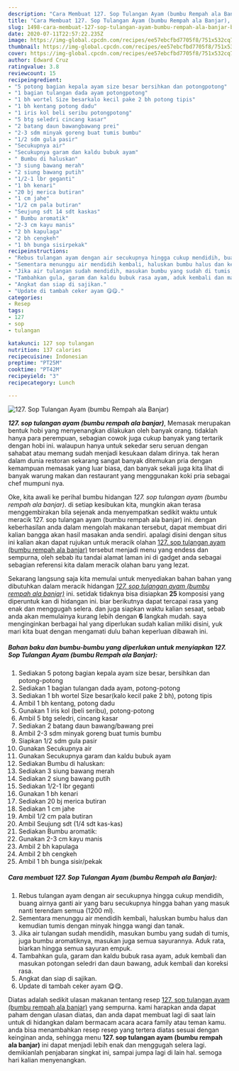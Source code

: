 ```yaml
---
description: "Cara Membuat 127. Sop Tulangan Ayam (bumbu Rempah ala Banjar), Bikin Ngiler"
title: "Cara Membuat 127. Sop Tulangan Ayam (bumbu Rempah ala Banjar), Bikin Ngiler"
slug: 1498-cara-membuat-127-sop-tulangan-ayam-bumbu-rempah-ala-banjar-bikin-ngiler
date: 2020-07-11T22:57:22.235Z
image: https://img-global.cpcdn.com/recipes/ee57ebcfbd7705f8/751x532cq70/127-sop-tulangan-ayam-bumbu-rempah-ala-banjar-foto-resep-utama.jpg
thumbnail: https://img-global.cpcdn.com/recipes/ee57ebcfbd7705f8/751x532cq70/127-sop-tulangan-ayam-bumbu-rempah-ala-banjar-foto-resep-utama.jpg
cover: https://img-global.cpcdn.com/recipes/ee57ebcfbd7705f8/751x532cq70/127-sop-tulangan-ayam-bumbu-rempah-ala-banjar-foto-resep-utama.jpg
author: Edward Cruz
ratingvalue: 3.8
reviewcount: 15
recipeingredient:
- "5 potong bagian kepala ayam size besar bersihkan dan potongpotong"
- "1 bagian tulangan dada ayam potongpotong"
- "1 bh wortel Size besarkalo kecil pake 2 bh potong tipis"
- "1 bh kentang potong dadu"
- "1 iris kol beli seribu potongpotong"
- "5 btg seledri cincang kasar"
- "2 batang daun bawangbawang prei"
- "2-3 sdm minyak goreng buat tumis bumbu"
- "1/2 sdm gula pasir"
- "Secukupnya air"
- "Secukupnya garam dan kaldu bubuk ayam"
- " Bumbu di haluskan"
- "3 siung bawang merah"
- "2 siung bawang putih"
- "1/2-1 lbr geganti"
- "1 bh kenari"
- "20 bj merica butiran"
- "1 cm jahe"
- "1/2 cm pala butiran"
- "Seujung sdt 14 sdt kaskas"
- " Bumbu aromatik"
- "2-3 cm kayu manis"
- "2 bh kapulaga"
- "2 bh cengkeh"
- "1 bh bunga sisirpekak"
recipeinstructions:
- "Rebus tulangan ayam dengan air secukupnya hingga cukup mendidih, buang airnya ganti air yang baru secukupnya hingga bahan yang masuk nanti terendam semua (1200 ml)."
- "Sementara menunggu air mendidih kembali, haluskan bumbu halus dan kemudian tumis dengan minyak hingga wangi dan tanak."
- "Jika air tulangan sudah mendidih, masukan bumbu yang sudah di tumis, juga bumbu aromatiknya, masukan juga semua sayurannya. Aduk rata, biarkan hingga semua sayuran empuk."
- "Tambahkan gula, garam dan kaldu bubuk rasa ayam, aduk kembali dan masukan potongan seledri dan daun bawang, aduk kembali dan koreksi rasa."
- "Angkat dan siap di sajikan."
- "Update di tambah ceker ayam 😋😋."
categories:
- Resep
tags:
- 127
- sop
- tulangan

katakunci: 127 sop tulangan 
nutrition: 137 calories
recipecuisine: Indonesian
preptime: "PT25M"
cooktime: "PT42M"
recipeyield: "3"
recipecategory: Lunch

---
```



![127. Sop Tulangan Ayam (bumbu Rempah ala Banjar)](https://img-global.cpcdn.com/recipes/ee57ebcfbd7705f8/751x532cq70/127-sop-tulangan-ayam-bumbu-rempah-ala-banjar-foto-resep-utama.jpg)

<b><i>127. sop tulangan ayam (bumbu rempah ala banjar)</i></b>, Memasak merupakan bentuk hobi yang menyenangkan dilakukan oleh banyak orang. tidaklah hanya para perempuan, sebagian cowok juga cukup banyak yang tertarik dengan hobi ini. walaupun hanya untuk sekedar seru seruan dengan sahabat atau memang sudah menjadi kesukaan dalam dirinya. tak heran dalam dunia restoran sekarang sangat banyak ditemukan pria dengan kemampuan memasak yang luar biasa, dan banyak sekali juga kita lihat di banyak warung makan dan restaurant yang menggunakan koki pria sebagai chef mumpuni nya.



Oke, kita awali ke perihal bumbu hidangan <i>127. sop tulangan ayam (bumbu rempah ala banjar)</i>. di setiap kesibukan kita, mungkin akan terasa menggembirakan bila sejenak anda menyempatkan sedikit waktu untuk meracik 127. sop tulangan ayam (bumbu rempah ala banjar) ini. dengan keberhasilan anda dalam mengolah makanan tersebut, dapat membuat diri kalian bangga akan hasil masakan anda sendiri. apalagi disini dengan situs ini kalian akan dapat rujukan untuk meracik olahan <u>127. sop tulangan ayam (bumbu rempah ala banjar)</u> tersebut menjadi menu yang endess dan sempurna, oleh sebab itu tandai alamat laman ini di gadget anda sebagai sebagian referensi kita dalam meracik olahan baru yang lezat.


Sekarang langsung saja kita memulai untuk menyediakan bahan bahan yang dibutuhkan dalam meracik hidangan <u><i>127. sop tulangan ayam (bumbu rempah ala banjar)</i></u> ini. setidak tidaknya bisa disiapkan <b>25</b> komposisi yang diperuntuk kan di hidangan ini. biar berikutnya dapat tercapai rasa yang enak dan menggugah selera. dan juga siapkan waktu kalian sesaat, sebab anda akan memulainya kurang lebih dengan <b>6</b> langkah mudah. saya menginginkan berbagai hal yang diperlukan sudah kalian miliki disini, yuk mari kita buat dengan mengamati dulu bahan keperluan dibawah ini.

<!--inarticleads1-->

##### Bahan baku dan bumbu-bumbu yang diperlukan untuk menyiapkan 127. Sop Tulangan Ayam (bumbu Rempah ala Banjar):

1. Sediakan 5 potong bagian kepala ayam size besar, bersihkan dan potong-potong
1. Sediakan 1 bagian tulangan dada ayam, potong-potong
1. Sediakan 1 bh wortel Size besar(kalo kecil pake 2 bh), potong tipis
1. Ambil 1 bh kentang, potong dadu
1. Gunakan 1 iris kol (beli seribu), potong-potong
1. Ambil 5 btg seledri, cincang kasar
1. Sediakan 2 batang daun bawang/bawang prei
1. Ambil 2-3 sdm minyak goreng buat tumis bumbu
1. Siapkan 1/2 sdm gula pasir
1. Gunakan Secukupnya air
1. Gunakan Secukupnya garam dan kaldu bubuk ayam
1. Sediakan  Bumbu di haluskan:
1. Sediakan 3 siung bawang merah
1. Sediakan 2 siung bawang putih
1. Sediakan 1/2-1 lbr geganti
1. Gunakan 1 bh kenari
1. Sediakan 20 bj merica butiran
1. Sediakan 1 cm jahe
1. Ambil 1/2 cm pala butiran
1. Ambil Seujung sdt (1/4 sdt kas-kas)
1. Sediakan  Bumbu aromatik:
1. Gunakan 2-3 cm kayu manis
1. Ambil 2 bh kapulaga
1. Ambil 2 bh cengkeh
1. Ambil 1 bh bunga sisir/pekak




<!--inarticleads2-->

##### Cara membuat 127. Sop Tulangan Ayam (bumbu Rempah ala Banjar):

1. Rebus tulangan ayam dengan air secukupnya hingga cukup mendidih, buang airnya ganti air yang baru secukupnya hingga bahan yang masuk nanti terendam semua (1200 ml).
1. Sementara menunggu air mendidih kembali, haluskan bumbu halus dan kemudian tumis dengan minyak hingga wangi dan tanak.
1. Jika air tulangan sudah mendidih, masukan bumbu yang sudah di tumis, juga bumbu aromatiknya, masukan juga semua sayurannya. Aduk rata, biarkan hingga semua sayuran empuk.
1. Tambahkan gula, garam dan kaldu bubuk rasa ayam, aduk kembali dan masukan potongan seledri dan daun bawang, aduk kembali dan koreksi rasa.
1. Angkat dan siap di sajikan.
1. Update di tambah ceker ayam 😋😋.




Diatas adalah sedikit ulasan makanan tentang resep <u>127. sop tulangan ayam (bumbu rempah ala banjar)</u> yang sempurna. kami harapkan anda dapat paham dengan ulasan diatas, dan anda dapat membuat lagi di saat lain untuk di hidangkan dalam bermacam acara acara family atau teman kamu. anda bisa menambahkan resep resep yang tertera diatas sesuai dengan keinginan anda, sehingga menu <b>127. sop tulangan ayam (bumbu rempah ala banjar)</b> ini dapat menjadi lebih enak dan menggugah selera lagi. demikianlah penjabaran singkat ini, sampai jumpa lagi di lain hal. semoga hari kalian menyenangkan.

